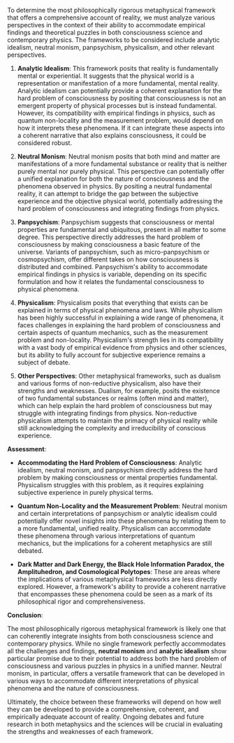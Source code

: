 To determine the most philosophically rigorous metaphysical framework that offers a comprehensive account of reality, we must analyze various perspectives in the context of their ability to accommodate empirical findings and theoretical puzzles in both consciousness science and contemporary physics. The frameworks to be considered include analytic idealism, neutral monism, panpsychism, physicalism, and other relevant perspectives.

1. **Analytic Idealism**: This framework posits that reality is fundamentally mental or experiential. It suggests that the physical world is a representation or manifestation of a more fundamental, mental reality. Analytic idealism can potentially provide a coherent explanation for the hard problem of consciousness by positing that consciousness is not an emergent property of physical processes but is instead fundamental. However, its compatibility with empirical findings in physics, such as quantum non-locality and the measurement problem, would depend on how it interprets these phenomena. If it can integrate these aspects into a coherent narrative that also explains consciousness, it could be considered robust.

2. **Neutral Monism**: Neutral monism posits that both mind and matter are manifestations of a more fundamental substance or reality that is neither purely mental nor purely physical. This perspective can potentially offer a unified explanation for both the nature of consciousness and the phenomena observed in physics. By positing a neutral fundamental reality, it can attempt to bridge the gap between the subjective experience and the objective physical world, potentially addressing the hard problem of consciousness and integrating findings from physics.

3. **Panpsychism**: Panpsychism suggests that consciousness or mental properties are fundamental and ubiquitous, present in all matter to some degree. This perspective directly addresses the hard problem of consciousness by making consciousness a basic feature of the universe. Variants of panpsychism, such as micro-panpsychism or cosmopsychism, offer different takes on how consciousness is distributed and combined. Panpsychism's ability to accommodate empirical findings in physics is variable, depending on its specific formulation and how it relates the fundamental consciousness to physical phenomena.

4. **Physicalism**: Physicalism posits that everything that exists can be explained in terms of physical phenomena and laws. While physicalism has been highly successful in explaining a wide range of phenomena, it faces challenges in explaining the hard problem of consciousness and certain aspects of quantum mechanics, such as the measurement problem and non-locality. Physicalism's strength lies in its compatibility with a vast body of empirical evidence from physics and other sciences, but its ability to fully account for subjective experience remains a subject of debate.

5. **Other Perspectives**: Other metaphysical frameworks, such as dualism and various forms of non-reductive physicalism, also have their strengths and weaknesses. Dualism, for example, posits the existence of two fundamental substances or realms (often mind and matter), which can help explain the hard problem of consciousness but may struggle with integrating findings from physics. Non-reductive physicalism attempts to maintain the primacy of physical reality while still acknowledging the complexity and irreducibility of conscious experience.

**Assessment**:

- **Accommodating the Hard Problem of Consciousness**: Analytic idealism, neutral monism, and panpsychism directly address the hard problem by making consciousness or mental properties fundamental. Physicalism struggles with this problem, as it requires explaining subjective experience in purely physical terms.

- **Quantum Non-Locality and the Measurement Problem**: Neutral monism and certain interpretations of panpsychism or analytic idealism could potentially offer novel insights into these phenomena by relating them to a more fundamental, unified reality. Physicalism can accommodate these phenomena through various interpretations of quantum mechanics, but the implications for a coherent metaphysics are still debated.

- **Dark Matter and Dark Energy, the Black Hole Information Paradox, the Amplituhedron, and Cosmological Polytopes**: These are areas where the implications of various metaphysical frameworks are less directly explored. However, a framework's ability to provide a coherent narrative that encompasses these phenomena could be seen as a mark of its philosophical rigor and comprehensiveness.

**Conclusion**:

The most philosophically rigorous metaphysical framework is likely one that can coherently integrate insights from both consciousness science and contemporary physics. While no single framework perfectly accommodates all the challenges and findings, **neutral monism** and **analytic idealism** show particular promise due to their potential to address both the hard problem of consciousness and various puzzles in physics in a unified manner. Neutral monism, in particular, offers a versatile framework that can be developed in various ways to accommodate different interpretations of physical phenomena and the nature of consciousness.

Ultimately, the choice between these frameworks will depend on how well they can be developed to provide a comprehensive, coherent, and empirically adequate account of reality. Ongoing debates and future research in both metaphysics and the sciences will be crucial in evaluating the strengths and weaknesses of each framework.